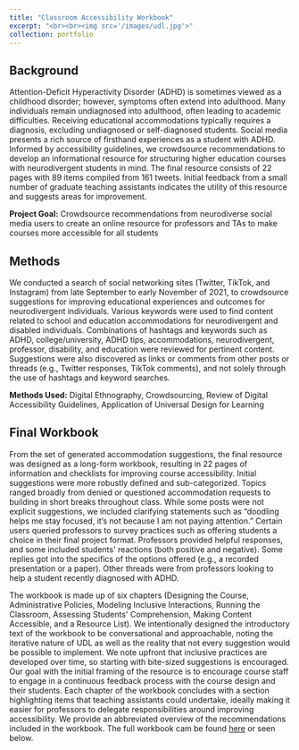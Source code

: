 ```yaml
---
title: "Classroom Accessibility Workbook"
excerpt: "<br><br><img src='/images/udl.jpg'>"
collection: portfolio
---
```


## Background
Attention-Deficit Hyperactivity Disorder (ADHD) is sometimes viewed as a childhood disorder; however, symptoms often extend into adulthood. Many individuals remain undiagnosed into adulthood, often leading to academic difficulties. Receiving educational accommodations typically requires a diagnosis, excluding undiagnosed or self-diagnosed students. Social media presents a rich source of firsthand experiences as a student with ADHD. Informed by accessibility guidelines, we crowdsource recommendations to develop an informational resource for structuring higher education courses with neurodivergent students in mind. The final resource consists of 22 pages with 89 items compiled from 161 tweets. Initial feedback from a small number of graduate teaching assistants indicates the utility of this resource and suggests areas for improvement.

**Project Goal:** Crowdsource recommendations from neurodiverse social media users to create an online resource for professors and TAs to make courses more accessible for all students

## Methods
We conducted a search of social networking sites (Twitter, TikTok, and Instagram) from late September to early November of 2021, to crowdsource suggestions for improving educational experiences and outcomes for neurodivergent individuals. Various keywords were used to find content related to school and education accommodations for neurodivergent and disabled individuals. Combinations of hashtags and keywords such as ADHD, college/university, ADHD tips, accommodations, neurodivergent, professor, disability, and education were reviewed for pertinent content. Suggestions were also discovered as links or comments from other posts or threads (e.g., Twitter responses, TikTok comments), and not solely through the use of hashtags and keyword searches. 

**Methods Used:** Digital Ethnography, Crowdsourcing, Review of Digital Accessibility Guidelines, Application of Universal Design for Learning

## Final Workbook
From the set of generated accommodation suggestions, the final resource was designed as a long-form workbook, resulting in 22 pages of information and checklists for improving course accessibility. Initial suggestions were more robustly defined and sub-categorized. Topics ranged broadly from denied or questioned accommodation requests to building in short breaks throughout class. While some posts were not explicit suggestions, we included clarifying statements such as “doodling helps me stay focused, it’s not because I am not paying attention.” Certain users queried professors to survey practices such as offering students a choice in their final project format. Professors provided helpful responses, and some included students' reactions (both positive and negative). Some replies got into the specifics of the options offered (e.g., a recorded presentation or a paper). Other threads were from professors looking to help a student recently diagnosed with ADHD.

The workbook is made up of six chapters (Designing the Course, Administrative Policies, Modeling Inclusive Interactions, Running the Classroom, Assessing Students' Comprehension, Making Content Accessible, and a Resource List). We intentionally designed the introductory text of the workbook to be conversational and approachable, noting the iterative nature of UDL as well as the reality that not every suggestion would be possible to implement. We note upfront that inclusive practices are developed over time, so starting with bite-sized suggestions is encouraged. Our goal with the initial framing of the resource is to encourage course staff to engage in a continuous feedback process with the course design and their students. Each chapter of the workbook concludes with a section highlighting items that teaching assistants could undertake, ideally making it easier for professors to delegate responsibilities around improving accessibility. We provide an abbreviated overview of the recommendations included in the workbook. The full workbook cam be found [here](https://tessaeagle.github.io/files/Classroom_Accessibility_Guidelines_Living.pdf) or seen below.

<object data="{{ site.url }}{{ site.baseurl }}/files/Classroom_Accessibility_Guidelines_Living.pdf" width="1000" height="1000" type="application/pdf"></object>

